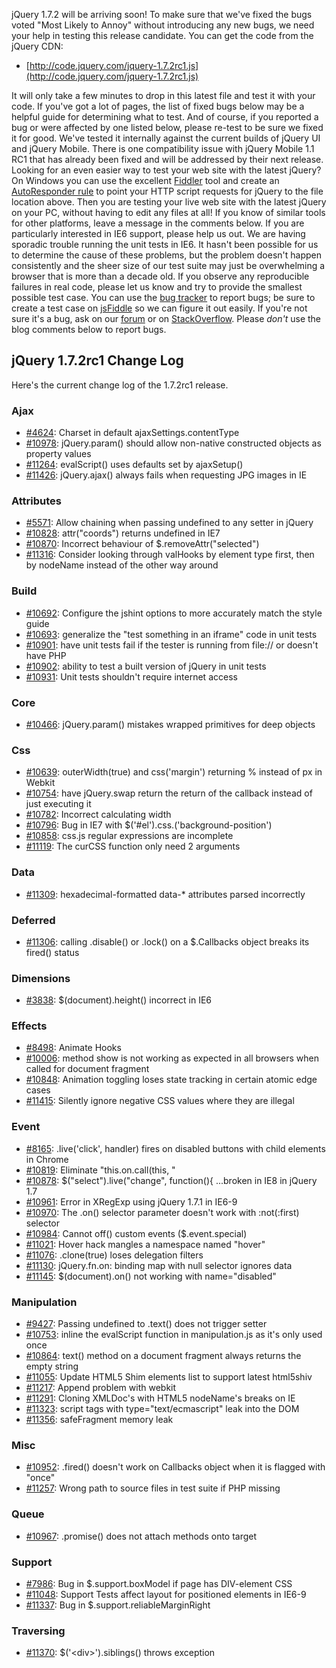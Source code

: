 jQuery 1.7.2 will be arriving soon! To make sure that we've fixed the
bugs voted "Most Likely to Annoy" without introducing any new bugs, we
need your help in testing this release candidate. You can get the code
from the jQuery CDN:

-   [http://code.jquery.com/jquery-1.7.2rc1.js](http://code.jquery.com/jquery-1.7.2rc1.js)

It will only take a few minutes to drop in this latest file and test it
with your code. If you've got a lot of pages, the list of fixed bugs
below may be a helpful guide for determining what to test. And of
course, if you reported a bug or were affected by one listed below,
please re-test to be sure we fixed it for good. We've tested it
internally against the current builds of jQuery UI and jQuery Mobile.
There is one compatibility issue with jQuery Mobile 1.1 RC1 that has
already been fixed and will be addressed by their next release. Looking
for an even easier way to test your web site with the latest jQuery? On
Windows you can use the excellent
[Fiddler](http://fiddler2.com/fiddler2/) tool and create an
[AutoResponder
rule](http://fiddler2.com/Fiddler2/help/AutoResponder.asp) to point your
HTTP script requests for jQuery to the file location above. Then you are
testing your live web site with the latest jQuery on your PC, without
having to edit any files at all! If you know of similar tools for other
platforms, leave a message in the comments below. If you are
particularly interested in IE6 support, please help us out. We are
having sporadic trouble running the unit tests in IE6. It hasn't been
possible for us to determine the cause of these problems, but the
problem doesn't happen consistently and the sheer size of our test suite
may just be overwhelming a browser that is more than a decade old. If
you observe any reproducible failures in real code, please let us know
and try to provide the smallest possible test case. You can use the [bug
tracker](http://bugs.jquery.com) to report bugs; be sure to create a
test case on [jsFiddle](http://jsfiddle.net) so we can figure it out
easily. If you're not sure it's a bug, ask on our
[forum](http://forum.jquery.com) or on
[StackOverflow](http://stackoverflow.com/questions/tagged/jquery).
Please *don't* use the blog comments below to report bugs.

jQuery 1.7.2rc1 Change Log
--------------------------

Here's the current change log of the 1.7.2rc1 release.

### Ajax

-   [\#4624](http://bugs.jquery.com/ticket/4624): Charset in default
    ajaxSettings.contentType
-   [\#10978](http://bugs.jquery.com/ticket/10978): jQuery.param()
    should allow non-native constructed objects as property values
-   [\#11264](http://bugs.jquery.com/ticket/11264): evalScript() uses
    defaults set by ajaxSetup()
-   [\#11426](http://bugs.jquery.com/ticket/11426): jQuery.ajax() always
    fails when requesting JPG images in IE

### Attributes

-   [\#5571](http://bugs.jquery.com/ticket/5571): Allow chaining when
    passing undefined to any setter in jQuery
-   [\#10828](http://bugs.jquery.com/ticket/10828): attr("coords")
    returns undefined in IE7
-   [\#10870](http://bugs.jquery.com/ticket/10870): Incorrect behaviour
    of \$.removeAttr("selected")
-   [\#11316](http://bugs.jquery.com/ticket/11316): Consider looking
    through valHooks by element type first, then by nodeName instead of
    the other way around

### Build

-   [\#10692](http://bugs.jquery.com/ticket/10692): Configure the jshint
    options to more accurately match the style guide
-   [\#10693](http://bugs.jquery.com/ticket/10693): generalize the "test
    something in an iframe" code in unit tests
-   [\#10901](http://bugs.jquery.com/ticket/10901): have unit tests fail
    if the tester is running from file:// or doesn't have PHP
-   [\#10902](http://bugs.jquery.com/ticket/10902): ability to test a
    built version of jQuery in unit tests
-   [\#10931](http://bugs.jquery.com/ticket/10931): Unit tests shouldn't
    require internet access

### Core

-   [\#10466](http://bugs.jquery.com/ticket/10466): jQuery.param()
    mistakes wrapped primitives for deep objects

### Css

-   [\#10639](http://bugs.jquery.com/ticket/10639): outerWidth(true) and
    css('margin') returning % instead of px in Webkit
-   [\#10754](http://bugs.jquery.com/ticket/10754): have jQuery.swap
    return the return of the callback instead of just executing it
-   [\#10782](http://bugs.jquery.com/ticket/10782): Incorrect
    calculating width
-   [\#10796](http://bugs.jquery.com/ticket/10796): Bug in IE7 with
    \$('\#el').css.('background-position')
-   [\#10858](http://bugs.jquery.com/ticket/10858): css.js regular
    expressions are incomplete
-   [\#11119](http://bugs.jquery.com/ticket/11119): The curCSS function
    only need 2 arguments

### Data

-   [\#11309](http://bugs.jquery.com/ticket/11309):
    hexadecimal-formatted data-\* attributes parsed incorrectly

### Deferred

-   [\#11306](http://bugs.jquery.com/ticket/11306): calling .disable()
    or .lock() on a \$.Callbacks object breaks its fired() status

### Dimensions

-   [\#3838](http://bugs.jquery.com/ticket/3838): \$(document).height()
    incorrect in IE6

### Effects

-   [\#8498](http://bugs.jquery.com/ticket/8498): Animate Hooks
-   [\#10006](http://bugs.jquery.com/ticket/10006): method show is not
    working as expected in all browsers when called for document
    fragment
-   [\#10848](http://bugs.jquery.com/ticket/10848): Animation toggling
    loses state tracking in certain atomic edge cases
-   [\#11415](http://bugs.jquery.com/ticket/11415): Silently ignore
    negative CSS values where they are illegal

### Event

-   [\#8165](http://bugs.jquery.com/ticket/8165): .live('click',
    handler) fires on disabled buttons with child elements in Chrome
-   [\#10819](http://bugs.jquery.com/ticket/10819): Eliminate
    "this.on.call(this, "
-   [\#10878](http://bugs.jquery.com/ticket/10878):
    \$("select").live("change", function(){ ...broken in IE8 in jQuery
    1.7
-   [\#10961](http://bugs.jquery.com/ticket/10961): Error in XRegExp
    using jQuery 1.7.1 in IE6-9
-   [\#10970](http://bugs.jquery.com/ticket/10970): The .on() selector
    parameter doesn't work with :not(:first) selector
-   [\#10984](http://bugs.jquery.com/ticket/10984): Cannot off() custom
    events (\$.event.special)
-   [\#11021](http://bugs.jquery.com/ticket/11021): Hover hack mangles a
    namespace named "hover"
-   [\#11076](http://bugs.jquery.com/ticket/11076): .clone(true) loses
    delegation filters
-   [\#11130](http://bugs.jquery.com/ticket/11130): jQuery.fn.on:
    binding map with null selector ignores data
-   [\#11145](http://bugs.jquery.com/ticket/11145): \$(document).on()
    not working with name="disabled"

### Manipulation

-   [\#9427](http://bugs.jquery.com/ticket/9427): Passing undefined to
    .text() does not trigger setter
-   [\#10753](http://bugs.jquery.com/ticket/10753): inline the
    evalScript function in manipulation.js as it's only used once
-   [\#10864](http://bugs.jquery.com/ticket/10864): text() method on a
    document fragment always returns the empty string
-   [\#11055](http://bugs.jquery.com/ticket/11055): Update HTML5 Shim
    elements list to support latest html5shiv
-   [\#11217](http://bugs.jquery.com/ticket/11217): Append problem with
    webkit
-   [\#11291](http://bugs.jquery.com/ticket/11291): Cloning XMLDoc's
    with HTML5 nodeName's breaks on IE
-   [\#11323](http://bugs.jquery.com/ticket/11323): script tags with
    type="text/ecmascript" leak into the DOM
-   [\#11356](http://bugs.jquery.com/ticket/11356): safeFragment memory
    leak

### Misc

-   [\#10952](http://bugs.jquery.com/ticket/10952): .fired() doesn't
    work on Callbacks object when it is flagged with "once"
-   [\#11257](http://bugs.jquery.com/ticket/11257): Wrong path to source
    files in test suite if PHP missing

### Queue

-   [\#10967](http://bugs.jquery.com/ticket/10967): .promise() does not
    attach methods onto target

### Support

-   [\#7986](http://bugs.jquery.com/ticket/7986): Bug in
    \$.support.boxModel if page has DIV-element CSS
-   [\#11048](http://bugs.jquery.com/ticket/11048): Support Tests affect
    layout for positioned elements in IE6-9
-   [\#11337](http://bugs.jquery.com/ticket/11337): Bug in
    \$.support.reliableMarginRight

### Traversing

-   [\#11370](http://bugs.jquery.com/ticket/11370):
    \$('\<div\>').siblings() throws exception

